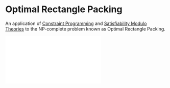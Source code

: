 # Optimal Rectangle Packing

An application of [Constraint Programming](CP/) and [Satisfiability Modulo Theories](SMT/) to the NP-complete problem known as Optimal Rectangle Packing.

![sample solution](sample_img.pdf)
